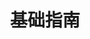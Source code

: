 ---
title: "基础指南"
linkTitle: "基础指南"
weight: 1
description: >
  通过基础指南，用户可以学习如何通过修改 boot.yaml 文件来启动服务以及其他功能。
---